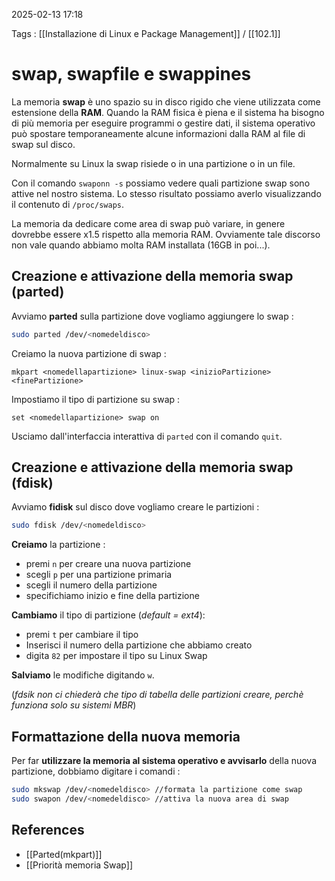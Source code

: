2025-02-13 17:18

Tags :  [[Installazione di Linux e Package Management]] / [[102.1]]

# swap, swapfile e swappines

La memoria **swap** è uno spazio su in disco rigido che viene utilizzata come estensione della **RAM**. Quando la RAM fisica è piena e il sistema ha bisogno di più memoria per eseguire programmi o gestire dati, il sistema operativo può spostare temporaneamente alcune informazioni dalla RAM al file di swap sul disco.

Normalmente su Linux la swap risiede o in una partizione o in un file. 

Con il comando `swaponn -s` possiamo vedere quali partizione swap sono attive nel nostro sistema. Lo stesso risultato possiamo averlo visualizzando il contenuto di `/proc/swaps`.

La memoria da dedicare come area di swap può variare, in genere dovrebbe essere x1.5 rispetto alla memoria RAM. Ovviamente tale discorso non vale quando abbiamo molta RAM installata (16GB in poi...).
## Creazione e attivazione della memoria swap (parted)

Avviamo **parted** sulla partizione dove vogliamo aggiungere lo swap : 
```bash
sudo parted /dev/<nomedeldisco>
```

Creiamo la nuova partizione di swap : 
```
mkpart <nomedellapartizione> linux-swap <inizioPartizione> <finePartizione>
```

Impostiamo il tipo di partizione su swap : 
```
set <nomedellapartizione> swap on
```

Usciamo dall'interfaccia interattiva di `parted` con il comando `quit`.
## Creazione e attivazione della memoria swap (fdisk)

Avviamo **fidisk** sul disco dove vogliamo creare le partizioni : 
```bash
sudo fdisk /dev/<nomedeldisco>
```

**Creiamo** la partizione : 
- premi `n` per creare una nuova partizione
- scegli `p` per una partizione primaria
- scegli il numero della partizione
- specifichiamo inizio e fine della partizione

**Cambiamo** il tipo di partizione (*default = ext4*):
- premi `t` per cambiare il tipo
- Inserisci il numero della partizione che abbiamo creato
- digita `82` per impostare il tipo su Linux Swap

**Salviamo** le modifiche digitando `w`.

(*fdsik non ci chiederà che tipo di tabella delle partizioni creare, perchè funziona solo su sistemi MBR*)

## Formattazione della nuova memoria

Per far **utilizzare la memoria al sistema operativo e avvisarlo** della nuova partizione, dobbiamo digitare i comandi : 
```bash
sudo mkswap /dev/<nomedeldisco> //formata la partizione come swap
sudo swapon /dev/<nomedeldisco> //attiva la nuova area di swap
```

## References

- [[Parted(mkpart)]]
- [[Priorità memoria Swap]]
